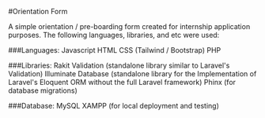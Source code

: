 #Orientation Form

A simple orientation / pre-boarding form created for internship application purposes. The following languages, libraries, and etc were used:

###Languages:
Javascript
HTML
CSS (Tailwind / Bootstrap)
PHP

###Libraries:
Rakit Validation (standalone library similar to Laravel's Validation)
Illuminate Database (standalone library for the Implementation of Laravel's Eloquent ORM without the full Laravel framework)
Phinx (for database migrations)

###Database:
MySQL
XAMPP (for local deployment and testing)


